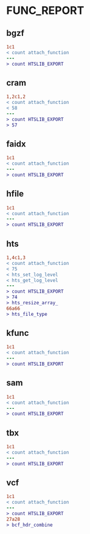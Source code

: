 # FUNC_REPORT

## bgzf

```diff
1c1
< count attach_function
---
> count HTSLIB_EXPORT
```

## cram

```diff
1,2c1,2
< count attach_function
< 58
---
> count HTSLIB_EXPORT
> 57
```

## faidx

```diff
1c1
< count attach_function
---
> count HTSLIB_EXPORT
```

## hfile

```diff
1c1
< count attach_function
---
> count HTSLIB_EXPORT
```

## hts

```diff
1,4c1,3
< count attach_function
< 75
< hts_set_log_level
< hts_get_log_level
---
> count HTSLIB_EXPORT
> 74
> hts_resize_array_
66a66
> hts_file_type
```

## kfunc

```diff
1c1
< count attach_function
---
> count HTSLIB_EXPORT
```

## sam

```diff
1c1
< count attach_function
---
> count HTSLIB_EXPORT
```

## tbx

```diff
1c1
< count attach_function
---
> count HTSLIB_EXPORT
```

## vcf

```diff
1c1
< count attach_function
---
> count HTSLIB_EXPORT
27a28
> bcf_hdr_combine
```


